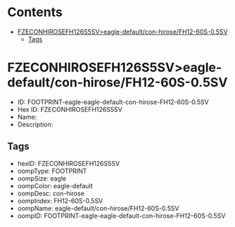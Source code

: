 



Contents
========

* [FZECONHIROSEFH126S5SV>eagle-default/con-hirose/FH12-60S-0.5SV](#fzeconhirosefh126s5sveagle-defaultcon-hirosefh12-60s-05sv)
	* [Tags](#tags)

# FZECONHIROSEFH126S5SV>eagle-default/con-hirose/FH12-60S-0.5SV

- ID: FOOTPRINT-eagle-eagle-default-con-hirose-FH12-60S-0.5SV
- Hex ID: FZECONHIROSEFH126S5SV
- Name: 
- Description: 

## Tags

- hexID: FZECONHIROSEFH126S5SV
- oompType: FOOTPRINT
- oompSize: eagle
- oompColor: eagle-default
- oompDesc: con-hirose
- oompIndex: FH12-60S-0.5SV
- oompName: eagle-default/con-hirose/FH12-60S-0.5SV
- oompID: FOOTPRINT-eagle-eagle-default-con-hirose-FH12-60S-0.5SV
